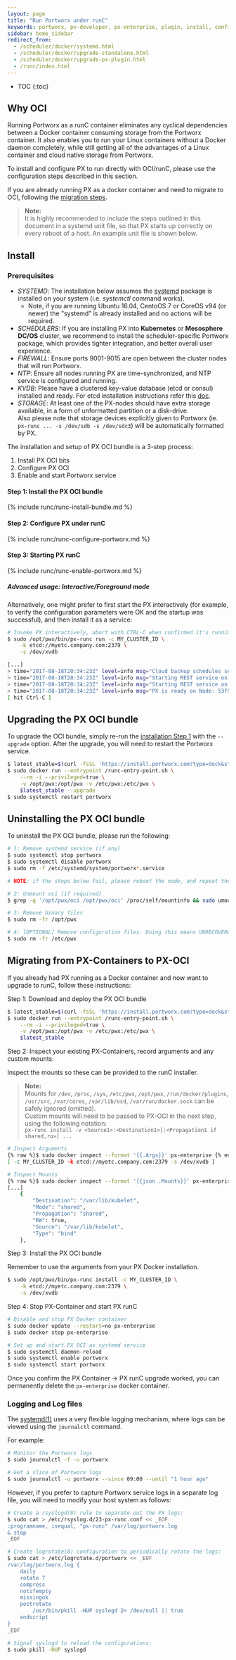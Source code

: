 ```yaml
---
layout: page
title: "Run Portworx under runC"
keywords: portworx, px-developer, px-enterprise, plugin, install, configure, container, storage, runc, oci
sidebar: home_sidebar
redirect_from:
  - /scheduler/docker/systemd.html
  - /scheduler/docker/upgrade-standalone.html
  - /scheduler/docker/upgrade-px-plugin.html
  - /runc/index.html
---
```


* TOC
{:toc}

## Why OCI

Running Portworx as a runC container eliminates any cyclical dependencies between a Docker container consuming storage from the Portworx container.  It also enables you to run your Linux containers without a Docker daemon completely, while still getting all of the advantages of a Linux container and cloud native storage from Portworx.

To install and configure PX to run directly with OCI/runC, please use the configuration steps described in this section.

If you are already running PX as a docker container and need to migrate to OCI, following the [migration steps](/runc#upgrading-from-px-containers-to-px-oci).

>**Note:**<br/>It is highly recommended to include the steps outlined in this document in a systemd unit file, so that PX starts up correctly on every reboot of a host.  An example unit file is shown below.

## Install

### Prerequisites

* *SYSTEMD*: The installation below assumes the [systemd](https://en.wikipedia.org/wiki/Systemd) package is installed on your system (i.e. _systemctl_ command works).
    - Note, if you are running Ubuntu 16.04, CentoOS 7 or CoreOS v94 (or newer) the "systemd" is already installed and no actions will be required.
* *SCHEDULERS*: If you are installing PX into **Kubernetes** or **Mesosphere DC/OS** cluster, we recommend to install the scheduler-specific Portworx package, which provides tighter integration, and better overall user experience.
* *FIREWALL*: Ensure ports 9001-9015 are open between the cluster nodes that will run Portworx.
* *NTP*: Ensure all nodes running PX are time-synchronized, and NTP service is configured and running.
* *KVDB*: Please have a clustered key-value database (etcd or consul) installed and ready. For etcd installation instructions refer this [doc](/maintain/etcd.html).
* *STORAGE*: At least one of the PX-nodes should have extra storage available, in a form of unformatted partition or a disk-drive.<br/> Also please note that storage devices explicitly given to Portworx (ie. `px-runc ... -s /dev/sdb -s /dev/sdc3`) will be automatically formatted by PX.

The installation and setup of PX OCI bundle is a 3-step process:

1. Install PX OCI bits
2. Configure PX OCI
3. Enable and start Portworx service

<a name="install_step1"></a>
#### Step 1: Install the PX OCI bundle

{% include runc/runc-install-bundle.md %}

#### Step 2: Configure PX under runC

{% include runc/runc-configure-portworx.md %}

#### Step 3: Starting PX runC

{% include runc/runc-enable-portworx.md %}

##### Advanced usage: Interactive/Foreground mode
Alternatively, one might prefer to first start the PX interactively (for example, to verify the configuration parameters were OK and the startup was successful), and then install it as a service:

```bash
# Invoke PX interactively, abort with CTRL-C when confirmed it's running:
$ sudo /opt/pwx/bin/px-runc run -c MY_CLUSTER_ID \
    -k etcd://myetc.company.com:2379 \
    -s /dev/xvdb

[...]
> time="2017-08-18T20:34:23Z" level=info msg="Cloud backup schedules setup done"
> time="2017-08-18T20:34:23Z" level=info msg="Starting REST service on socket : /run/docker/plugins/pxd.sock"
> time="2017-08-18T20:34:23Z" level=info msg="Starting REST service on socket : /var/lib/osd/driver/pxd.sock"
> time="2017-08-18T20:34:23Z" level=info msg="PX is ready on Node: 53f5e87b... CLI accessible at /opt/pwx/bin/pxctl."
[ hit Ctrl-C ]
```

<a name="upgrade-px-oci"></a>
## Upgrading the PX OCI bundle

To upgrade the OCI bundle, simply re-run the [installation Step 1](#install_step1) with the `--upgrade` option.
After the upgrade, you will need to restart the Portworx service.

<!--EDITING NOTE: DO NOT correct the "?type=dock" below; test the commands before modifying-->
```bash
$ latest_stable=$(curl -fsSL 'https://install.portworx.com?type=dock&stork=false' | awk '/image: / {print $2}')
$ sudo docker run --entrypoint /runc-entry-point.sh \
    --rm -i --privileged=true \
    -v /opt/pwx:/opt/pwx -v /etc/pwx:/etc/pwx \
    $latest_stable --upgrade
$ sudo systemctl restart portworx
```

## Uninstalling the PX OCI bundle

To uninstall the PX OCI bundle, please run the following:

```bash
# 1: Remove systemd service (if any)
$ sudo systemctl stop portworx
$ sudo systemctl disable portworx
$ sudo rm -f /etc/systemd/system/portworx*.service

# NOTE: if the steps below fail, please reboot the node, and repeat the steps 2..5

# 2: Unmount oci (if required)
$ grep -q '/opt/pwx/oci /opt/pwx/oci' /proc/self/mountinfo && sudo umount /opt/pwx/oci

# 3: Remove binary files
$ sudo rm -fr /opt/pwx

# 4: [OPTIONAL] Remove configuration files. Doing this means UNRECOVERABLE DATA LOSS.
$ sudo rm -fr /etc/pwx
```

<a name="upgrading-from-px-containers-to-px-oci"></a>
## Migrating from PX-Containers to PX-OCI
If you already had PX running as a Docker container and now want to upgrade to runC, follow these instructions:

Step 1: Download and deploy the PX OCI bundle

<!--EDITING NOTE: DO NOT correct the "?type=dock" below; test the commands before modifying-->
```bash
$ latest_stable=$(curl -fsSL 'https://install.portworx.com?type=dock&stork=false' | awk '/image: / {print $2}')
$ sudo docker run --entrypoint /runc-entry-point.sh \
    --rm -i --privileged=true \
    -v /opt/pwx:/opt/pwx -v /etc/pwx:/etc/pwx \
    $latest_stable
```

Step 2: Inspect your existing PX-Containers, record arguments and any custom mounts:

Inspect the mounts so these can be provided to the runC installer.

>**Note:**<br/>Mounts for `/dev`, `/proc`, `/sys`, `/etc/pwx`, `/opt/pwx`, `/run/docker/plugins`, `/usr/src`, `/var/cores`, `/var/lib/osd`, `/var/run/docker.sock` can be safely ignored (omitted).<br/>Custom mounts will need to be passed to PX-OCI in the next step, using the following notation:<br/>`px-runc install -v <Source1>:<Destination1>[:<Propagation1 if shared,ro>] ...`

```bash
# Inspect Arguments
{% raw %}$ sudo docker inspect --format '{{.Args}}' px-enterprise {% endraw %}
[ -c MY_CLUSTER_ID -k etcd://myetc.company.com:2379 -s /dev/xvdb ]

# Inspect Mounts
{% raw %}$ sudo docker inspect --format '{{json .Mounts}}' px-enterprise | python -mjson.tool {% endraw %}
[...]
    {
        "Destination": "/var/lib/kubelet",
        "Mode": "shared",
        "Propagation": "shared",
        "RW": true,
        "Source": "/var/lib/kubelet",
        "Type": "bind"
    },
```

Step 3: Install the PX OCI bundle

Remember to use the arguments from your PX Docker installation.

```bash
$ sudo /opt/pwx/bin/px-runc install -c MY_CLUSTER_ID \
    -k etcd://myetc.company.com:2379 \
    -s /dev/xvdb
```

Step 4: Stop PX-Container and start PX runC

```bash
# Disable and stop PX Docker container
$ sudo docker update --restart=no px-enterprise
$ sudo docker stop px-enterprise

# Set up and start PX OCI as systemd service
$ sudo systemctl daemon-reload
$ sudo systemctl enable portworx
$ sudo systemctl start portworx
```

Once you confirm the PX Container -> PX runC upgrade worked, you can permanently delete the `px-enterprise` docker container.

### Logging and Log files

The [systemd(1)](https://en.wikipedia.org/wiki/Systemd) uses a very flexible logging mechanism, where logs can be viewed using the `journalctl` command.

For example:

```bash
# Monitor the Portworx logs
$ sudo journalctl -f -u portworx

# Get a slice of Portworx logs
$ sudo journalctl -u portworx --since 09:00 --until "1 hour ago"
```

However, if you prefer to capture Portworx service logs in a separate log file, you will need to modify your host system as follows:

```bash
# Create a rsyslogd(8) rule to separate out the PX logs:
$ sudo cat > /etc/rsyslog.d/23-px-runc.conf << _EOF
:programname, isequal, "px-runc" /var/log/portworx.log
& stop
_EOF

# Create logrotate(8) configuration to periodically rotate the logs:
$ sudo cat > /etc/logrotate.d/portworx << _EOF
/var/log/portworx.log {
    daily
    rotate 7
    compress
    notifempty
    missingok
    postrotate
        /usr/bin/pkill -HUP syslogd 2> /dev/null || true
    endscript
}
_EOF

# Signal syslogd to reload the configurations:
$ sudo pkill -HUP syslogd
```

